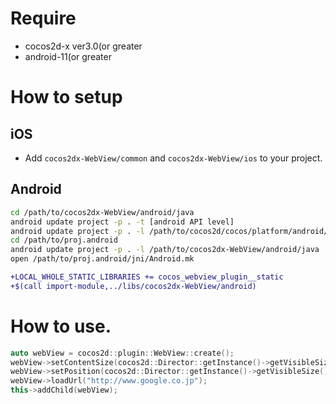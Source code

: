 # Require
* cocos2d-x ver3.0(or greater
* android-11(or greater

# How to setup
## iOS
* Add `cocos2dx-WebView/common` and `cocos2dx-WebView/ios` to your project.

## Android
```sh
cd /path/to/cocos2dx-WebView/android/java
android update project -p . -t [android API level]
android update project -p . -l /path/to/cocos2d/cocos/platform/android/java
cd /path/to/proj.android
android update project -p . -l /path/to/cocos2dx-WebView/android/java
open /path/to/proj.android/jni/Android.mk
```

```diff
+LOCAL_WHOLE_STATIC_LIBRARIES += cocos_webview_plugin__static
+$(call import-module,../libs/cocos2dx-WebView/android)
```

# How to use.
```cpp
auto webView = cocos2d::plugin::WebView::create();
webView->setContentSize(cocos2d::Director::getInstance()->getVisibleSize());
webView->setPosition(cocos2d::Director::getInstance()->getVisibleSize() / 2);
webView->loadUrl("http://www.google.co.jp");
this->addChild(webView);
```
